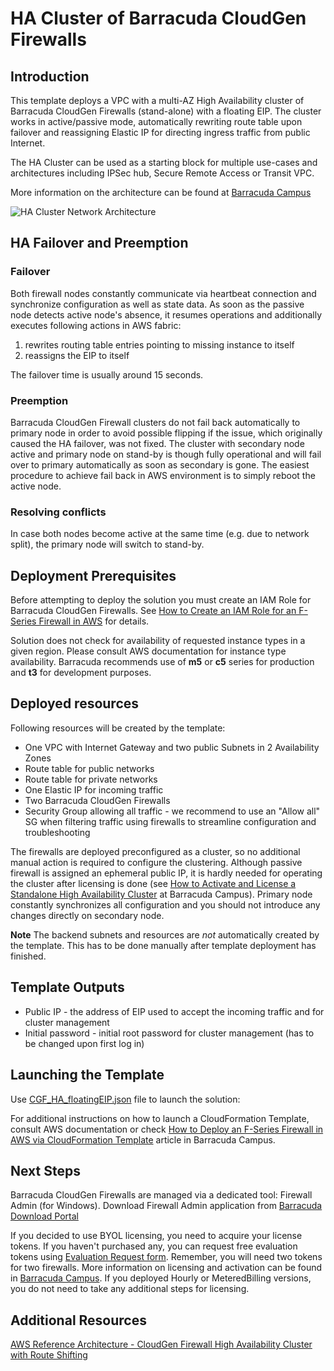 # HA Cluster of Barracuda CloudGen Firewalls

## Introduction
This template deploys a VPC with a multi-AZ High Availability cluster of Barracuda CloudGen Firewalls (stand-alone) with a floating EIP. The cluster works in active/passive mode, automatically rewriting route table upon failover and reassigning Elastic IP for directing ingress traffic from public Internet.

The HA Cluster can be used as a starting block for multiple use-cases and architectures including IPSec hub, Secure Remote Access or Transit VPC.

More information on the architecture can be found at [Barracuda Campus](https://campus.barracuda.com/doc/170819691/)

![HA Cluster Network Architecture](CGF_HA_floatingEIP.png)

## HA Failover and Preemption
### Failover
Both firewall nodes constantly communicate via heartbeat connection and synchronize configuration as well as state data. As soon as the passive node detects active node's absence, it resumes operations and additionally executes following actions in AWS fabric:
1. rewrites routing table entries pointing to missing instance to itself
2. reassigns the EIP to itself

The failover time is usually around 15 seconds.

### Preemption
Barracuda CloudGen Firewall clusters do not fail back automatically to primary node in order to avoid possible flipping if the issue, which originally caused the HA failover, was not fixed. The cluster with secondary node active and primary node on stand-by is though fully operational and will fail over to primary automatically as soon as secondary is gone. The easiest procedure to achieve fail back in AWS environment is to simply reboot the active node.

### Resolving conflicts
In case both nodes become active at the same time (e.g. due to network split), the primary node will switch to stand-by.

## Deployment Prerequisites
Before attempting to deploy the solution you must create an IAM Role for Barracuda CloudGen Firewalls. See [How to Create an IAM Role for an F-Series Firewall in AWS](https://campus.barracuda.com/doc/170821273/) for details.

Solution does not check for availability of requested instance types in a given region. Please consult AWS documentation for instance type availability. Barracuda recommends use of **m5** or **c5** series for production and **t3** for development purposes.

## Deployed resources
Following resources will be created by the template:
- One VPC with Internet Gateway and two public Subnets in 2 Availability Zones
- Route table for public networks
- Route table for private networks
- One Elastic IP for incoming traffic
- Two Barracuda CloudGen Firewalls
- Security Group allowing all traffic - we recommend to use an "Allow all" SG when filtering traffic using firewalls to streamline configuration and troubleshooting

The firewalls are deployed preconfigured as a cluster, so no additional manual action is required to configure the clustering. Although passive firewall is assigned an ephemeral public IP, it is hardly needed for operating the cluster after licensing is done (see [How to Activate and License a Standalone High Availability Cluster](https://campus.barracuda.com/doc/170821123/) at Barracuda Campus). Primary node constantly synchronizes all configuration and you should not introduce any changes directly on secondary node.

**Note** The backend subnets and resources are *not* automatically created by the template. This has to be done manually after template deployment has finished.

## Template Outputs
 - Public IP - the address of EIP used to accept the incoming traffic and for cluster management
 - Initial password - initial root password for cluster management (has to be changed upon first log in)

## Launching the Template
Use [CGF_HA_floatingEIP.json](https://github.com/barracudanetworks/ngf-aws-templates/blob/master/HA%20Cluster/CGF_HA_floatingEIP.json) file to launch the solution:

For additional instructions on how to launch a CloudFormation Template, consult AWS documentation or check [How to Deploy an F-Series Firewall in AWS via CloudFormation Template](https://campus.barracuda.com/doc/170821027/) article in Barracuda Campus.

## Next Steps
Barracuda CloudGen Firewalls are managed via a dedicated tool: Firewall Admin (for Windows). Download Firewall Admin application from [Barracuda Download Portal](https://dlportal.barracudanetworks.com/#/search?page=1&type=3)

If you decided to use BYOL licensing, you need to acquire your license tokens. If you haven't purchased any, you can request free evaluation tokens using [Evaluation Request form](https://www.barracuda.com/downloads/). Remember, you will need two tokens for two firewalls. More information on licensing and activation can be found in [Barracuda Campus](https://campus.barracuda.com/doc/169414250/). If you deployed Hourly or MeteredBilling versions, you do not need to take any additional steps for licensing.

## Additional Resources
[AWS Reference Architecture - CloudGen Firewall High Availability Cluster with Route Shifting](https://campus.barracuda.com/doc/170819701/)

